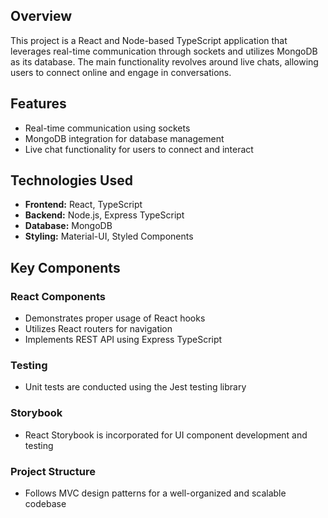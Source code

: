 ## Overview

This project is a React and Node-based TypeScript application that leverages real-time communication through sockets and utilizes MongoDB as its database. The main functionality revolves around live chats, allowing users to connect online and engage in conversations.

## Features

- Real-time communication using sockets
- MongoDB integration for database management
- Live chat functionality for users to connect and interact

## Technologies Used

- **Frontend:** React, TypeScript
- **Backend:** Node.js, Express TypeScript
- **Database:** MongoDB
- **Styling:** Material-UI, Styled Components

## Key Components

### React Components

- Demonstrates proper usage of React hooks
- Utilizes React routers for navigation
- Implements REST API using Express TypeScript

### Testing

- Unit tests are conducted using the Jest testing library

### Storybook

- React Storybook is incorporated for UI component development and testing

### Project Structure

- Follows MVC design patterns for a well-organized and scalable codebase
